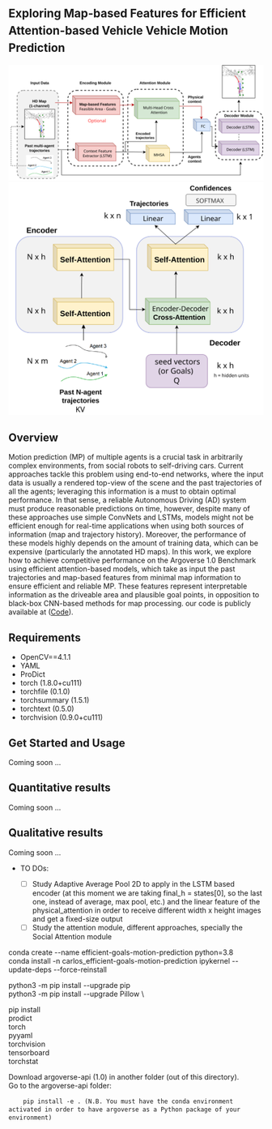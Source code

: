 # <span style="font-size:0.8em;">**Exploring Map-based Features for Efficient Attention-based Vehicle Vehicle Motion Prediction**</span>

<img src="media/social_lstm_mhsa.svg"/>

<img src="media/social_set_transformer_mm.svg"/>

## Overview
Motion prediction (MP) of multiple agents is a crucial task in arbitrarily complex environments, from social robots to self-driving cars. Current approaches tackle this problem using end-to-end networks, where the input data is usually a rendered top-view of the scene and the past trajectories of all the agents; leveraging this information is a must to obtain optimal performance. In that sense, a reliable Autonomous Driving (AD) system must produce reasonable predictions on time, however, despite many of these approaches use simple ConvNets and LSTMs, models might not be efficient enough for real-time applications when using both sources of information (map and trajectory history). Moreover, the performance of these models highly depends on the amount of training data, which can be expensive (particularly the annotated HD maps). In this work, we explore how to achieve competitive performance on the Argoverse 1.0 Benchmark using efficient attention-based models, which take as input the past trajectories and map-based features from minimal map information to ensure efficient and reliable MP. These features represent interpretable information as the driveable area and plausible goal points, in opposition to black-box CNN-based
methods for map processing. our code is publicly available at ([Code](https://github.com/Cram3r95/mapfe4mp)).

<!-- Second, the system is validated ([Qualitative Results](https://cutt.ly/uk9ziaq)) in the CARLA simulator fulfilling the requirements of the Euro-NCAP evaluation for Unexpected Vulnerable Road Users (VRU), where a pedestrian suddenly jumps into the road and the vehicle has to avoid collision or reduce the impact velocity as much as possible. Finally, a comparison between our HD map based perception strategy and our previous work with rectangular based approach is carried out, demonstrating how incorporating enriched topological map information increases the reliability of the Autonomous Driving (AD) stack. Code is publicly available ([Code](https://github.com/Cram3r95/map-filtered-mot)) as a ROS package. -->

## Requirements

<!-- Note that due to ROS1 limitations (till Noetic version), specially in terms of TF ROS package, we limited the Python version to 2.7. Future works will integrate the code using ROS1 Noetic or ROS2, improving the version to Python3. -->

<!-- - Python3.8 
- Numpy
- ROS melodic
- HD map information (Monitorized lanes)
- scikit-image==0.17.2
- lap==0.4.0 -->
- OpenCV==4.1.1
- YAML
- ProDict
- torch (1.8.0+cu111)
- torchfile (0.1.0)
- torchsummary (1.5.1)
- torchtext (0.5.0)
- torchvision (0.9.0+cu111)

## Get Started and Usage
Coming soon ...
## Quantitative results
Coming soon ...
## Qualitative results
Coming soon ...

  - TO DOs:

	- [ ] Study Adaptive Average Pool 2D to apply in the LSTM based encoder (at this moment we are taking final_h =    states[0], so the last one, instead of average, max pool, etc.) and the linear feature of the physical_attention in order to receive different width x height images and get a fixed-size output 
    - [ ] Study the attention module, different approaches, specially the Social Attention module

conda create --name efficient-goals-motion-prediction python=3.8 \
conda install -n carlos_efficient-goals-motion-prediction ipykernel --update-deps --force-reinstall

python3 -m pip install --upgrade pip \
python3 -m pip install --upgrade Pillow \

pip install \
    prodict \
    torch \
    pyyaml \
    torchvision \
    tensorboard \
    torchstat

Download argoverse-api (1.0) in another folder (out of this directory). \
Go to the argoverse-api folder: 
```
    pip install -e . (N.B. You must have the conda environment activated in order to have argoverse as a Python package of your environment)
```